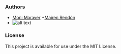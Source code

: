 ### Authors
* [Moni Maraver](https://github.com/MoniMaraver)
*[Mairen Rendón](https://github.com/Mairendon)
* ![alt text](https://avatars0.githubusercontent.com/u/29962968?s=400&u=7753a408ed02e51f88a13a5d11014484bc4d80ee&v=4)
### License
This project is available for use under the MIT License.
